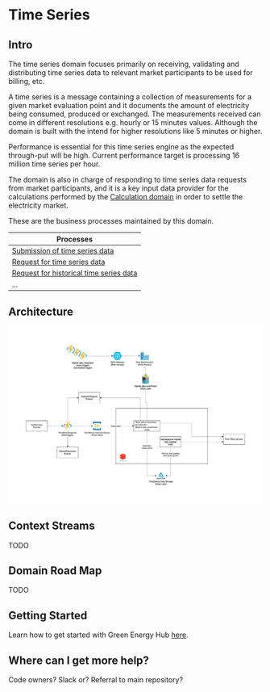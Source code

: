 # Time Series

## Intro

The time series domain focuses primarily on receiving, validating and distributing time series data to relevant market participants to be used for billing, etc.

A time series is a message containing a collection of measurements for a given market evaluation point and it documents the amount of electricity being consumed, produced or exchanged. The measurements received can come in different resolutions e.g. hourly or 15 minutes values. Although the domain is built with the intend for higher resolutions like 5 minutes or higher.

Performance is essential for this time series engine as the expected through-put will be high. Current performance target is processing 16 million time series per hour.

The domain is also in charge of responding to time series data requests from market participants, and it is a key input data provider for the calculations performed by the [Calculation domain](https://github.com/Energinet-DataHub/geh-aggregations) in order to settle the electricity market.

These are the business processes maintained by this domain.

| Processes |
| ------------- |
| [Submission of time series data](https://github.com/Energinet-DataHub/geh-timeseries/blob/UpdateRepoDocs/docs/business-workflows.md#submission-of-time-series-data) |
| [Request for time series data](https://github.com/Energinet-DataHub/geh-timeseries/blob/UpdateRepoDocs/docs/business-workflows.md#request-for-time-series-data) |
| [Request for historical time series data](https://github.com/Energinet-DataHub/geh-timeseries/blob/UpdateRepoDocs/docs/business-workflows.md#request-for-historical-time-series-data) |
| ... |

## Architecture

![design](ARCHITECTURE.png)

## Context Streams

TODO

## Domain Road Map

TODO

## Getting Started

Learn how to get started with Green Energy Hub [here](https://github.com/Energinet-DataHub/green-energy-hub/blob/main/docs/getting-started.md).

## Where can I get more help?

Code owners? Slack or? Referral to main repository?
